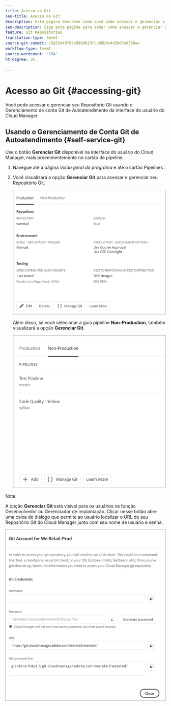 ```yaml
---
title: Acesso ao Git
seo-title: Acesso ao Git
description: Esta página descreve como você pode acessar e gerenciar o repositório Git.
seo-description: Siga esta página para saber como acessar e gerenciar o repositório Git.
feature: Git Repositories
translation-type: tm+mt
source-git-commit: c5d32d49782c899d013fcc60b9c4d2b67e9350ae
workflow-type: tm+mt
source-wordcount: '154'
ht-degree: 3%

---
```



# Acesso ao Git {#accessing-git}

Você pode acessar e gerenciar seu Repositório Git usando o Gerenciamento de conta Git de Autoatendimento da interface do usuário do Cloud Manager.

## Usando o Gerenciamento de Conta Git de Autoatendimento {#self-service-git}

Use o botão **Gerenciar Git** disponível na interface do usuário do Cloud Manager, mais proeminentemente no cartão de pipeline.

1. Navegue até a página *Visão geral do programa* e até o cartão Pipelines .

1. Você visualizará a opção **Gerenciar Git** para acessar e gerenciar seu Repositório Git.

   ![](assets/manage-git1.png)

   Além disso, se você selecionar a guia pipeline **Non-Production**, também visualizará a opção **Gerenciar Git**.

   ![](assets/manage-git-new2.png)

>[!NOTE]
>
>A opção **Gerenciar Git** está visível para os usuários na função Desenvolvedor ou Gerenciador de Implantação. Clicar nesse botão abre uma caixa de diálogo que permite ao usuário localizar o URL de seu Repositório Git do Cloud Manager junto com seu nome de usuário e senha.

![](assets/manage-git3.png)



